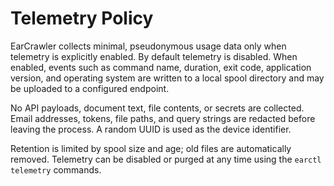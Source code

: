 # Telemetry Policy

EarCrawler collects minimal, pseudonymous usage data only when telemetry is explicitly enabled. By default telemetry is disabled. When enabled, events such as command name, duration, exit code, application version, and operating system are written to a local spool directory and may be uploaded to a configured endpoint.

No API payloads, document text, file contents, or secrets are collected. Email addresses, tokens, file paths, and query strings are redacted before leaving the process. A random UUID is used as the device identifier.

Retention is limited by spool size and age; old files are automatically removed. Telemetry can be disabled or purged at any time using the `earctl telemetry` commands.
